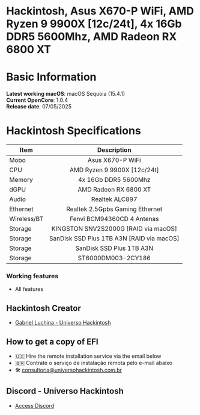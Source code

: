 # Hackintosh, Asus X670-P WiFi, AMD Ryzen 9 9900X [12c/24t], 4x 16Gb DDR5 5600Mhz, AMD Radeon RX 6800 XT

# Basic Information

**Latest working macOS**: macOS Sequoia (15.4.1)
<br>
**Current OpenCore**: 1.0.4
<br>
**Release date**: 07/05/2025

# Hackintosh Specifications
|Item|Description|
|-|:-------:|
|Mobo|Asus X670-P WiFi|
|CPU|AMD Ryzen 9 9900X [12c/24t]|
|Memory|4x 16Gb DDR5 5600Mhz|
|dGPU|AMD Radeon RX 6800 XT|
|Audio|Realtek ALC897|
|Ethernet|Realtek 2.5Gpbs Gaming Ethernet|
|Wireless/BT|Fenvi BCM94360CD 4 Antenas|
|Storage|KINGSTON SNV2S2000G 			[RAID via macOS]|
|Storage|SanDisk SSD Plus 1TB A3N 		[RAID via macOS]|
|Storage|SanDisk SSD Plus 1TB A3N|
|Storage|ST6000DM003-2CY186|

### Working features
- All features

## Hackintosh Creator
- [Gabriel Luchina - Universo Hackintosh](https://luchina.com.br)

## How to get a copy of EFI
- 🇺🇸 Hire the remote installation service via the email below
- 🇧🇷 Contrate o serviço de instalação remota pelo e-mail abaixo
- 🛠️ [consultoria@universohackintosh.com.br](mailto:consultoria@universohackintosh.com.br)

## Discord - Universo Hackintosh
- [Access Discord](https://discord.universohackintosh.com.br)
